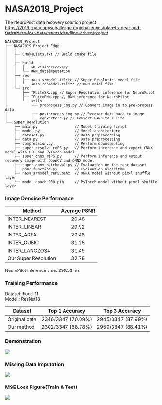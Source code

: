 # NASA2019_Project   
The NeuroPilot data recovery solution project   
https://2019.spaceappschallenge.org/challenges/planets-near-and-far/raiders-lost-data/teams/deadline-driven/project
   
   
```
NASA2019_Project
├── NASA2019_Project_Edge
│   │
│   ├── CMakeLists.txt // Build cmake file
│   │
│   ├── build
│   │   ├── SR_visionrecovery
│   │   └── RNN_dataimputation
│   ├── res
│   │   ├── nasa_srmodel.tflite // Super Resolution model file
│   │   └── nasa_rnnmodel.tflite // RNN model file
│   └── src
│       ├── TFLiteSR.cpp // Super Resolution inference for NeuroPilot
│       ├── TFLiteRNN.cpp // RNN inference for NeuroPilot
│       └── utils
│           ├── preprocess_img.py // Convert image in to pre-process data
│           ├── postprocess_img.py // Recover data back to image
│           └── converters.py // Convert ONNX to TFLite  
└── Super_Resolution
    ├── main.py                 // Model training script
    ├── model.py                // Model architecture
    ├── dataset.py              // Data preprocessing
    ├── data.py                 // Data preprocessing
    ├── compression.py          // Perform downsampling
    ├── super_resolve_rePS.py   // Perform inference and export ONNX model with PIL and PyTorch model
    ├── super_onnx_rePS.py      // Perform inference and output recovery image with OpenCV and ONNX model
    ├── super_onnx_batcheval.py // Evaluation on the test dataset
    ├── psnr_function.py        // Evaluation algorithm
    ├── nasa_srmodel_rePS.onnx  // ONNX model without pixel shuffle layer
    └── model_epoch_200.pth     // PyTorch model without pixel shuffle layer 
```
   
### Image Denoise Performance     
   
| Method        | Average PSNR           |
| ------------- |:-------------:|
| INTER_NEAREST             |   29.48  |
| INTER_LINEAR              |  29.92   |
| INTER_AREA                |   29.48  |
| INTER_CUBIC               | 31.28    |
| INTER_LANCZOS4            |   31.49  |
| Our Super Resolution          |   32.78  |   
   
NeuroPilot inference time: 299.53 ms   
   
### Training Performance  
Dataset: Food-11   
Model  : ResNet18  
  
| Dataset  |  Top 1 Accuracy | Top 3 Accuracy |
| ------------- |:-------------:|:-------------:|
| Original data|  2346/3347 (70.09%)   |  2945/3347 (87.99%)|
| Our method |  2302/3347 (68.78%)   | 2959/3347 (88.41%)|
   
### Demonstration
![](https://i.imgur.com/L2xikBG.png)

### Missing Data Imputation
![](https://i.imgur.com/k1v5yLG.png)

### MSE Loss Figure(Train & Test)
![](https://i.imgur.com/b5ao765.png)
